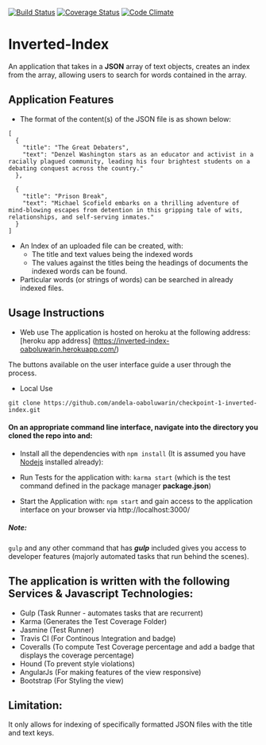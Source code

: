 [![Build Status](https://travis-ci.org/andela-oaboluwarin/checkpoint-1-inverted-index.svg?branch=master)](https://travis-ci.org/andela-oaboluwarin/checkpoint-1-inverted-index)
[![Coverage Status](https://coveralls.io/repos/github/andela-oaboluwarin/checkpoint-1-inverted-index/badge.svg?branch=develop)](https://coveralls.io/github/andela-oaboluwarin/checkpoint-1-inverted-index?branch=develop)
[![Code Climate](https://codeclimate.com/github/andela-oaboluwarin/checkpoint-1-inverted-index/badges/gpa.svg)](https://codeclimate.com/github/andela-oaboluwarin/checkpoint-1-inverted-index)

# Inverted-Index
An application that takes in a __JSON__ array of text objects, creates an index from the array, allowing users to search for words contained in the array.

## Application Features
- The format of the content(s) of the JSON file is as shown below:
```
[
  {
    "title": "The Great Debaters",
    "text": "Denzel Washington stars as an educator and activist in a racially plagued community, leading his four brightest students on a debating conquest across the country."
  },

  {
    "title": "Prison Break",
    "text": "Michael Scofield embarks on a thrilling adventure of mind-blowing escapes from detention in this gripping tale of wits, relationships, and self-serving inmates."
  }
]

```
* An Index of an uploaded file can be created, with:
  * The title and text values being the indexed words
  * The values against the titles being the headings of documents the indexed words can be found.
* Particular words (or strings of words) can be searched in already indexed files.

## Usage Instructions
- Web use
The application is hosted on heroku at the following address:
[heroku app address] (https://inverted-index-oaboluwarin.herokuapp.com/)

The buttons available on the user interface guide a user through the process.

- Local Use
```
git clone https://github.com/andela-oaboluwarin/checkpoint-1-inverted-index.git

```
#### On an appropriate command line interface, navigate into the directory you cloned the repo into and:
- Install all the dependencies with `npm install`  (It is assumed you have [Nodejs](nodejs.org) installed already):

- Run Tests for the application with:
  `karma start` (which is the test command defined in the package manager __package.json__)

- Start the Application with:
  `npm start` and gain access to the application interface on your browser via http://localhost:3000/

##### Note:
`gulp` and any other command that has  __*gulp*__  included gives you access to developer features (majorly automated tasks that run behind the scenes).



## The application is written with the following Services & Javascript Technologies:
- Gulp (Task Runner - automates tasks that are recurrent)
- Karma (Generates the Test Coverage Folder)
- Jasmine (Test Runner)
- Travis CI (For Continous Integration and badge)
- Coveralls (To compute Test Coverage percentage and add a badge that displays the coverage percentage)
- Hound (To prevent style violations)
- AngularJs (For making features of the view responsive)
- Bootstrap (For Styling the view)

## Limitation:
It only allows for indexing of specifically formatted JSON files with the title and text keys.

